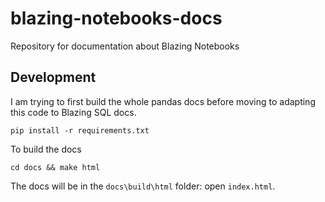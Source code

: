 # blazing-notebooks-docs
Repository for documentation about Blazing Notebooks

## Development

I am trying to first build the whole pandas docs before moving to adapting this code to Blazing SQL docs.

```
pip install -r requirements.txt
```

To build the docs

```
cd docs && make html
```

The docs will be in the `docs\build\html` folder: open `index.html`.